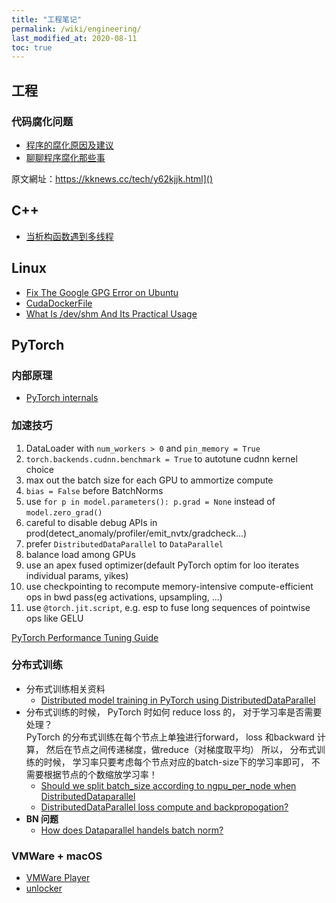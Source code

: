 ```yaml
---
title: "工程笔记"
permalink: /wiki/engineering/
last_modified_at: 2020-08-11
toc: true
---
```


## 工程 

### 代码腐化问题  
- [程序的腐化原因及建议](https://cloud.tencent.com/developer/article/1159878)
- [聊聊程序腐化那些事](https://kknews.cc/tech/y62kjjk.html)


原文網址：https://kknews.cc/tech/y62kjjk.html]()
## C++

- [当析构函数遇到多线程](http://files.cppblog.com/Solstice/dtor_meets_mt.pdf)

## Linux  
- [Fix The Google GPG Error on Ubuntu](https://www.omgubuntu.co.uk/2017/08/fix-google-gpg-key-linux-repository-error)
- [CudaDockerFile](https://gitlab.com/nvidia/container-images/cuda/-/tree/master/dist/ubuntu18.04/10.1)
- [What Is /dev/shm And Its Practical Usage](https://www.cyberciti.biz/tips/what-is-devshm-and-its-practical-usage.html#:~:text=%2Fdev%2Fshm%20is%20nothing%20but,speeding%20up%20things%20on%20Linux.)

## PyTorch

### 内部原理

- [PyTorch internals](http://blog.ezyang.com/2019/05/pytorch-internals/)

### 加速技巧  
1. DataLoader with `num_workers > 0` and `pin_memory = True`
2. `torch.backends.cudnn.benchmark = True` to autotune cudnn kernel choice
3. max out the batch size for each GPU to ammortize compute
4. `bias = False` before BatchNorms
5. use `for p in model.parameters(): p.grad = None` instead of `model.zero_grad()`
6. careful to disable debug APIs in prod(detect_anomaly/profiler/emit_nvtx/gradcheck...)
7. prefer `DistributedDataParallel` to `DataParallel`
8. balance load among GPUs
9. use an apex fused optimizer(default PyTorch optim for loo iterates individual params, yikes)
10. use checkpointing to recompute memory-intensive compute-efficient ops in bwd pass(eg activations, upsampling, ...)
11. use `@torch.jit.script`, e.g. esp to fuse long sequences of pointwise ops like GELU

[PyTorch Performance Tuning Guide](https://www.youtube.com/watch?v=9mS1fIYj1So)


### 分布式训练  
- 分布式训练相关资料  
  - [Distributed model training in PyTorch using DistributedDataParallel](https://spell.ml/blog/pytorch-distributed-data-parallel-XvEaABIAAB8Ars0e)
- 分布式训练的时候， PyTorch 时如何 reduce loss 的， 对于学习率是否需要处理？  
  PyTorch 的分布式训练在每个节点上单独进行forward， loss 和backward 计算， 然后在节点之间传递梯度，做reduce（对梯度取平均）
  所以， 分布式训练的时候， 学习率只要考虑每个节点对应的batch-size下的学习率即可， 不需要根据节点的个数缩放学习率！
  - [Should we split batch_size according to ngpu_per_node when DistributedDataparallel](https://discuss.pytorch.org/t/should-we-split-batch-size-according-to-ngpu-per-node-when-distributeddataparallel/72769)
  - [DistributedDataParallel loss compute and backpropogation?](https://discuss.pytorch.org/t/distributeddataparallel-loss-compute-and-backpropogation/47205)
- **BN 问题**  
  - [How does Dataparallel handels batch norm?](https://discuss.pytorch.org/t/how-does-dataparallel-handels-batch-norm/14040/2)

### VMWare + macOS

- [VMWare Player](https://my.vmware.com/en/web/vmware/downloads/details?downloadGroup=PLAYER-1556&productId=800&rPId=47861#product_downloads)
- [unlocker](https://github.com/paolo-projects/unlocker)
